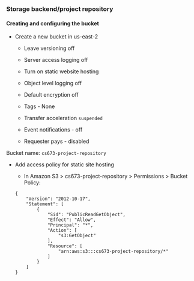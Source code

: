 ### Storage backend/project repository

#### Creating and configuring the bucket

* Create a new bucket in us-east-2

    * Leave versioning off
    
    * Server access logging off

    * Turn on static website hosting

    * Object level logging off

    * Default encryption off

    * Tags - None

    * Transfer acceleration `suspended`

    * Event notifications - off

    * Requester pays - disabled

Bucket name: `cs673-project-repository`


* Add access policy for static site hosting

    * In Amazon S3 > cs673-project-repository > Permissions > Bucket Policy:

    ```
    {
        "Version": "2012-10-17",
        "Statement": [
            {
                "Sid": "PublicReadGetObject",
                "Effect": "Allow",
                "Principal": "*",
                "Action": [
                    "s3:GetObject"
                ],
                "Resource": [
                    "arn:aws:s3:::cs673-project-repository/*"
                ]
            }
        ]
    }
    ```

